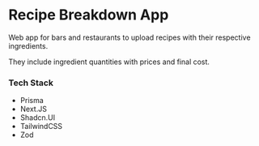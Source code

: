 # Recipe Breakdown App

Web app for bars and restaurants to upload recipes with their respective ingredients.

They include ingredient quantities with prices and final cost.

### Tech Stack

- Prisma
- Next.JS
- Shadcn.UI
- TailwindCSS
- Zod

